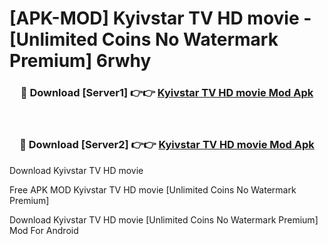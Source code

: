 # [APK-MOD] Kyivstar TV  HD movie - [Unlimited Coins No Watermark Premium] 6rwhy



<div align="center">
<h3>🔴 Download [Server1] 👉👉 <a href="https://momento.my/?title=Kyivstar_TV__HD_movie">Kyivstar TV  HD movie Mod Apk</a></h3><br>

<h3>🔴 Download [Server2] 👉👉 <a href="https://momento.my/?title=Kyivstar_TV__HD_movie">Kyivstar TV  HD movie Mod Apk</a></h3>
</div>



Download Kyivstar TV  HD movie 

Free APK MOD Kyivstar TV  HD movie [Unlimited Coins No Watermark Premium]

Download Kyivstar TV  HD movie [Unlimited Coins No Watermark Premium] Mod For Android
